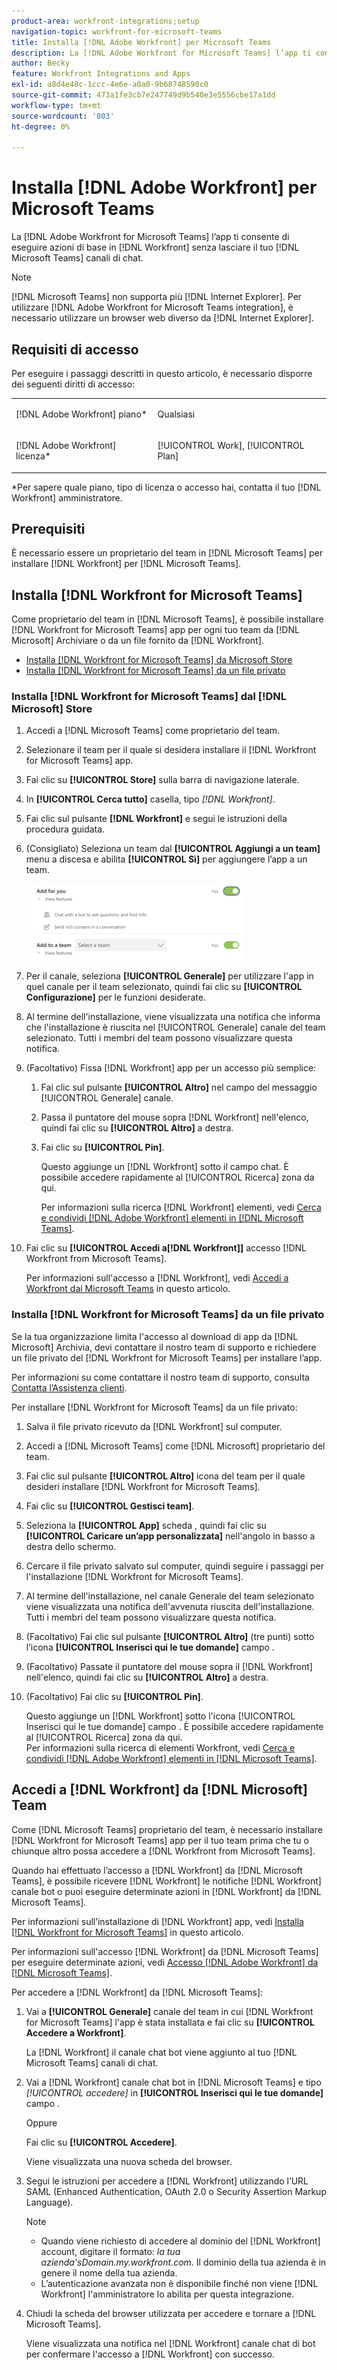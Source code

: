 ```yaml
---
product-area: workfront-integrations;setup
navigation-topic: workfront-for-microsoft-teams
title: Installa [!DNL Adobe Workfront] per Microsoft Teams
description: La [!DNL Adobe Workfront for Microsoft Teams] l’app ti consente di eseguire azioni di base in [!DNL Workfront] senza lasciare il tuo [!DNL Microsoft Teams] canali di chat.
author: Becky
feature: Workfront Integrations and Apps
exl-id: a8d4e48c-1ccc-4e6e-a0a0-9b68748590c0
source-git-commit: 473a1fe3cb7e247749d9b540e3e5556cbe17a1dd
workflow-type: tm+mt
source-wordcount: '803'
ht-degree: 0%

---
```


# Installa [!DNL Adobe Workfront] per Microsoft Teams

La [!DNL Adobe Workfront for Microsoft Teams] l’app ti consente di eseguire azioni di base in [!DNL Workfront] senza lasciare il tuo [!DNL Microsoft Teams] canali di chat.

>[!NOTE]
>
>[!DNL Microsoft Teams] non supporta più [!DNL Internet Explorer]. Per utilizzare [!DNL Adobe Workfront for Microsoft Teams integration], è necessario utilizzare un browser web diverso da [!DNL Internet Explorer].


## Requisiti di accesso

Per eseguire i passaggi descritti in questo articolo, è necessario disporre dei seguenti diritti di accesso:

<table style="table-layout:auto"> 
 <col> 
 <col> 
 <tbody> 
  <tr> 
   <td role="rowheader">[!DNL Adobe Workfront] piano*</td> 
   <td> <p>Qualsiasi</p> </td> 
  </tr> 
  <tr> 
   <td role="rowheader">[!DNL Adobe Workfront] licenza*</td> 
   <td> <p>[!UICONTROL Work], [!UICONTROL Plan]</p> </td> 
  </tr> 
 </tbody> 
</table>

&#42;Per sapere quale piano, tipo di licenza o accesso hai, contatta il tuo [!DNL Workfront] amministratore.

## Prerequisiti

È necessario essere un proprietario del team in [!DNL Microsoft Teams] per installare [!DNL Workfront] per [!DNL Microsoft Teams].

## Installa [!DNL Workfront for Microsoft Teams]

Come proprietario del team in [!DNL Microsoft Teams], è possibile installare [!DNL Workfront for Microsoft Teams] app per ogni tuo team da [!DNL Microsoft] Archiviare o da un file fornito da [!DNL Workfront].

* [Installa [!DNL Workfront for Microsoft Teams] da Microsoft Store](#install-workfront-for-microsoft-teams-from-the-microsoft-store)
* [Installa [!DNL Workfront for Microsoft Teams] da un file privato](#install-workfront-for-microsoft-teams-from-a-private-file)

### Installa [!DNL Workfront for Microsoft Teams] dal [!DNL Microsoft] Store

1. Accedi a [!DNL Microsoft Teams] come proprietario del team.
1. Selezionare il team per il quale si desidera installare il [!DNL Workfront for Microsoft Teams] app.
1. Fai clic su **[!UICONTROL Store]** sulla barra di navigazione laterale.

1. In **[!UICONTROL Cerca tutto]** casella, tipo *[!DNL Workfront]*.

1. Fai clic sul pulsante **[!DNL Workfront]** e segui le istruzioni della procedura guidata.
1. (Consigliato) Seleziona un team dal **[!UICONTROL Aggiungi a un team]** menu a discesa e abilita **[!UICONTROL Sì]** per aggiungere l’app a un team.

   ![ms_teams_add_to_a_team_option.png](assets/ms-teams-add-to-a-team-option-350x122.png)

1. Per il canale, seleziona **[!UICONTROL Generale]** per utilizzare l&#39;app in quel canale per il team selezionato, quindi fai clic su **[!UICONTROL Configurazione]** per le funzioni desiderate.

1. Al termine dell&#39;installazione, viene visualizzata una notifica che informa che l&#39;installazione è riuscita nel [!UICONTROL Generale] canale del team selezionato. Tutti i membri del team possono visualizzare questa notifica.
1. (Facoltativo) Fissa [!DNL Workfront] app per un accesso più semplice:

   1. Fai clic sul pulsante **[!UICONTROL Altro]** nel campo del messaggio [!UICONTROL Generale] canale.

   1. Passa il puntatore del mouse sopra [!DNL Workfront] nell&#39;elenco, quindi fai clic su **[!UICONTROL Altro]** a destra.

   1. Fai clic su **[!UICONTROL Pin]**.

      Questo aggiunge un [!DNL Workfront] sotto il campo chat. È possibile accedere rapidamente al [!UICONTROL Ricerca] zona da qui.

      Per informazioni sulla ricerca [!DNL Workfront] elementi, vedi [Cerca e condividi [!DNL Adobe Workfront] elementi in [!DNL Microsoft Teams]](../../workfront-integrations-and-apps/using-workfront-with-microsoft-teams/search-for-and-share-wf-items-in-ms-teams.md).

1. Fai clic su **[!UICONTROL Accedi a[!DNL Workfront]]** accesso [!DNL Workfront from Microsoft Teams].

   Per informazioni sull&#39;accesso a [!DNL Workfront], vedi [Accedi a Workfront dai Microsoft Teams](#log-in-to-workfront-from-microsoft-teams) in questo articolo.

### Installa [!DNL Workfront for Microsoft Teams] da un file privato

Se la tua organizzazione limita l&#39;accesso al download di app da [!DNL Microsoft] Archivia, devi contattare il nostro team di supporto e richiedere un file privato del [!DNL Workfront for Microsoft Teams] per installare l’app.

Per informazioni su come contattare il nostro team di supporto, consulta [Contatta l’Assistenza clienti](../../workfront-basics/tips-tricks-and-troubleshooting/contact-customer-support.md).

Per installare [!DNL Workfront for Microsoft Teams] da un file privato:

1. Salva il file privato ricevuto da [!DNL Workfront] sul computer.
1. Accedi a [!DNL Microsoft Teams] come [!DNL Microsoft] proprietario del team.
1. Fai clic sul pulsante **[!UICONTROL Altro]** icona del team per il quale desideri installare [!DNL Workfront for Microsoft Teams].

1. Fai clic su **[!UICONTROL Gestisci team]**.
1. Seleziona la **[!UICONTROL App]** scheda , quindi fai clic su **[!UICONTROL Caricare un’app personalizzata]** nell&#39;angolo in basso a destra dello schermo.

1. Cercare il file privato salvato sul computer, quindi seguire i passaggi per l&#39;installazione [!DNL Workfront for Microsoft Teams].
1. Al termine dell&#39;installazione, nel canale Generale del team selezionato viene visualizzata una notifica dell&#39;avvenuta riuscita dell&#39;installazione. Tutti i membri del team possono visualizzare questa notifica.
1. (Facoltativo) Fai clic sul pulsante **[!UICONTROL Altro]** (tre punti) sotto l’icona **[!UICONTROL Inserisci qui le tue domande]** campo .

1. (Facoltativo) Passate il puntatore del mouse sopra il [!DNL Workfront] nell&#39;elenco, quindi fai clic su **[!UICONTROL Altro]** a destra.

1. (Facoltativo) Fai clic su **[!UICONTROL Pin]**.

   Questo aggiunge un [!DNL Workfront] sotto l&#39;icona [!UICONTROL Inserisci qui le tue domande] campo . È possibile accedere rapidamente al [!UICONTROL Ricerca] zona da qui.\
   Per informazioni sulla ricerca di elementi Workfront, vedi [Cerca e condividi [!DNL Adobe Workfront] elementi in [!DNL Microsoft Teams]](../../workfront-integrations-and-apps/using-workfront-with-microsoft-teams/search-for-and-share-wf-items-in-ms-teams.md).

## Accedi a [!DNL Workfront] da [!DNL Microsoft] Team

Come [!DNL Microsoft Teams] proprietario del team, è necessario installare [!DNL Workfront for Microsoft Teams] app per il tuo team prima che tu o chiunque altro possa accedere a [!DNL Workfront from Microsoft Teams].

Quando hai effettuato l’accesso a [!DNL Workfront] da [!DNL Microsoft Teams], è possibile ricevere [!DNL Workfront] le notifiche [!DNL Workfront] canale bot o puoi eseguire determinate azioni in [!DNL Workfront] da [!DNL Microsoft Teams].

Per informazioni sull’installazione di [!DNL Workfront] app, vedi [Installa [!DNL Workfront for Microsoft Teams]](#install-workfront-for-microsoft-teams) in questo articolo.

Per informazioni sull&#39;accesso [!DNL Workfront] da [!DNL Microsoft Teams] per eseguire determinate azioni, vedi [Accesso [!DNL Adobe Workfront] da [!DNL Microsoft Teams]](../../workfront-integrations-and-apps/using-workfront-with-microsoft-teams/access-workfront-from-ms-teams.md).

Per accedere a [!DNL Workfront] da [!DNL Microsoft Teams]:

1. Vai a **[!UICONTROL Generale]** canale del team in cui [!DNL Workfront for Microsoft Teams] l&#39;app è stata installata e fai clic su **[!UICONTROL Accedere a Workfront]**.

   La [!DNL Workfront] il canale chat bot viene aggiunto al tuo [!DNL Microsoft Teams] canali di chat.

1. Vai a [!DNL Workfront] canale chat bot in [!DNL Microsoft Teams] e tipo *[!UICONTROL accedere]* in **[!UICONTROL Inserisci qui le tue domande]** campo .

   Oppure

   Fai clic su **[!UICONTROL Accedere]**.

   Viene visualizzata una nuova scheda del browser.

1. Segui le istruzioni per accedere a [!DNL Workfront] utilizzando l’URL SAML (Enhanced Authentication, OAuth 2.0 o Security Assertion Markup Language).

   >[!NOTE]
   >
   >* Quando viene richiesto di accedere al dominio del [!DNL Workfront] account, digitare il formato: *la tua azienda&#39;sDomain.my.workfront.com*. Il dominio della tua azienda è in genere il nome della tua azienda.
   >* L’autenticazione avanzata non è disponibile finché non viene [!DNL Workfront] l&#39;amministratore lo abilita per questa integrazione.



1. Chiudi la scheda del browser utilizzata per accedere e tornare a [!DNL Microsoft Teams].

   Viene visualizzata una notifica nel [!DNL Workfront] canale chat di bot per confermare l&#39;accesso a [!DNL Workfront] con successo.
